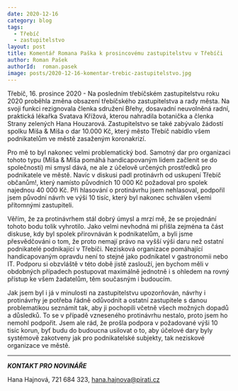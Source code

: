 ```yaml
---
date: 2020-12-16
category: blog
tags:
  - Třebíč
  - zastupitelstvo
layout: post
title: Komentář Romana Paška k prosincovému zastupitelstvu v Třebíči
author: Roman Pašek
authorId:  roman.pasek
image: posts/2020-12-16-komentar-trebic-zastupitelstvo.jpg
---
```


Třebíč, 16. prosince 2020 - Na posledním třebíčském zastupitelstvu roku 2020 proběhla změna obsazení třebíčského zastupitelstva a rady města. Na svoji funkci rezignovala členka sdružení Břehy, dosavadní neuvolněná radní, praktická lékařka Svatava Křížová, kterou nahradila botanička a členka Strany zelených Hana Houzarová. Zastupitelstvo se také zabývalo žádostí spolku Míša & Míša o dar 10.000 Kč, který město Třebíč nabídlo všem podnikatelům ve městě zasaženým koronakrizí. 

Pro mě to byl nakonec velmi problematický bod. Samotný dar pro organizaci tohoto typu (Míša & Míša pomáhá handicapovaným lidem začlenit se do společnosti) mi smysl dává, ne ale z účelově určených prostředků pro podnikatele ve městě. Navíc v diskusi padl protinávrh od uskupení Třebíč občanům!, který namísto původních 10 000 Kč požadoval pro spolek najednou 40 000 Kč. Při hlasování o protinávrhu jsem nehlasoval, podpořil jsem původní návrh ve výši 10 tisíc, který byl nakonec schválen všemi přítomnými zastupiteli.

Věřím, že za protinávrhem stál dobrý úmysl a mrzí mě, že se projednání tohoto bodu tolik vyhrotilo. Jako velmi nevhodná mi přišla zejména ta část diskuse, kdy byl spolek přirovnáván k podnikatelům, a byli jsme přesvědčováni o tom, že proto nemají právo na vyšší výši daru než ostatní podnikatelé podnikající v Třebíči. Nezisková organizace pomáhající handicapovaným opravdu není to stejné jako podnikatel v gastronomii nebo IT. Podporu si obzvláště v této době jistě zaslouží, jen bychom měli v obdobných případech postupovat maximálně jednotně i s ohledem na rovný přístup ke všem žadatelům, těm současným i budoucím.

Jak jsem byl i já v minulosti na zastupitelstvu upozorňován, návrhy i protinávrhy je potřeba řádně odůvodnit a ostatní zastupitele s danou problematikou seznámit tak, aby ji pochopili včetně všech možných dopadů a důsledků. To se v případě vzneseného protinávrhu nestalo, proto jsem ho nemohl podpořit. Jsem ale rád, že prošla podpora v požadované výši 10 tisíc korun, byť budu do budoucna usilovat o to, aby účelové dary byly systémově zakotveny jak pro podnikatelské subjekty, tak neziskové organizace ve městě. 

---

***KONTAKT PRO NOVINÁŘE*** 

Hana Hajnová, 721 684 323, <hana.hajnova@pirati.cz>
